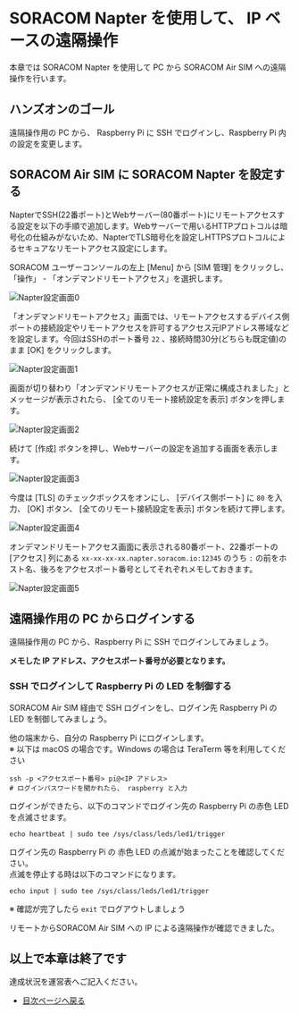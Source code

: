 # SORACOM Napter を使用して、 IP ベースの遠隔操作

本章では SORACOM Napter を使用して PC から SORACOM Air SIM への遠隔操作を行います。

## ハンズオンのゴール

遠隔操作用の PC から、 Raspberry Pi に SSH でログインし、Raspberry Pi 内の設定を変更します。

## SORACOM Air SIM に SORACOM Napter を設定する

NapterでSSH(22番ポート)とWebサーバー(80番ポート)にリモートアクセスする設定を以下の手順で追加します。Webサーバーで用いるHTTPプロトコルは暗号化の仕組みがないため、NapterでTLS暗号化を設定しHTTPSプロトコルによるセキュアなリモートアクセス設定にします。

SORACOM ユーザーコンソールの左上 [Menu] から [SIM 管理] をクリックし、 「操作」 - 「オンデマンドリモートアクセス」を選択します。

![Napter設定画面0](images/napter00.png)

「オンデマンドリモートアクセス」画面では、リモートアクセスするデバイス側ポートの接続設定やリモートアクセスを許可するアクセス元IPアドレス帯域などを設定します。今回はSSHのポート番号 `22` 、接続時間30分(どちらも既定値)のまま [OK] をクリックします。

![Napter設定画面1](images/napter01.png)

画面が切り替わり「オンデマンドリモートアクセスが正常に構成されました」とメッセージが表示されたら、 [全てのリモート接続設定を表示] ボタンを押します。

![Napter設定画面2](images/napter02.png)

続けて [作成] ボタンを押し、Webサーバーの設定を追加する画面を表示します。

![Napter設定画面3](images/napter03.png)

今度は [TLS] のチェックボックスをオンにし、 [デバイス側ポート] に `80` を入力、 [OK] ボタン、 [全てのリモート接続設定を表示] ボタンを続けて押します。

![Napter設定画面4](images/napter04.png)

オンデマンドリモートアクセス画面に表示される80番ポート、22番ポートの [アクセス] 列にある `xx-xx-xx-xx.napter.soracom.io:12345` のうち `:` の前をホスト名、後ろをアクセスポート番号としてそれぞれメモしておきます。

![Napter設定画面5](images/napter05.png)


## 遠隔操作用の PC からログインする

遠隔操作用の PC から、Raspberry Pi に SSH でログインしてみましょう。  

**メモした IP アドレス、アクセスポート番号が必要となります。**

### SSH でログインして Raspberry Pi の LED を制御する

SORACOM Air SIM 経由で SSH ログインをし、ログイン先 Raspberry Pi の LED を制御してみましょう。

他の端末から、自分の Raspberry Pi にログインします。  
※ 以下は macOS の場合です。Windows の場合は TeraTerm 等を利用してください

```console
ssh -p <アクセスポート番号> pi@<IP アドレス>
# ログインパスワードを聞かれたら、 raspberry と入力
```

ログインができたら、以下のコマンドでログイン先の Raspberry Pi の赤色 LED を点滅させます。

```console
echo heartbeat | sudo tee /sys/class/leds/led1/trigger
```

ログイン先の Raspberry Pi の 赤色 LED の点滅が始まったことを確認してください。  
点滅を停止する時は以下のコマンドになります。

```
echo input | sudo tee /sys/class/leds/led1/trigger
```

※ 確認が完了したら `exit` でログアウトしましょう

リモートからSORACOM Air SIM への IP による遠隔操作が確認できました。

## 以上で本章は終了です

達成状況を運営表へご記入ください。

* [目次ページへ戻る](../index)
